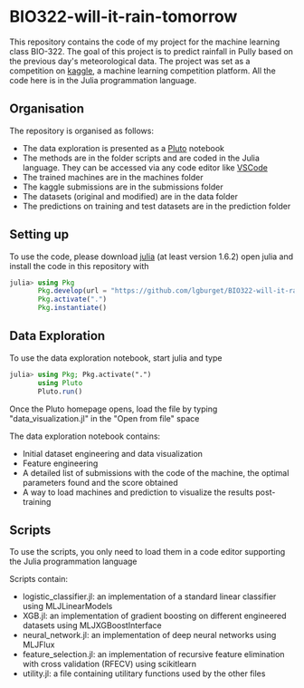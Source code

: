 # BIO322-will-it-rain-tomorrow

This repository contains the code of my project for the machine learning class BIO-322. The goal of this project is to predict rainfall in Pully based on the previous day's meteorological data. The project was set as a competition on [kaggle](https://www.kaggle.com), a machine learning competition platform. All the code here is in the Julia programmation language. 

## Organisation

The repository is organised as follows:
 - The data exploration is presented as a [Pluto](https://www.juliapackages.com/p/pluto) notebook
 - The methods are in the folder scripts and are coded in the Julia language. They can be accessed via any code editor like [VSCode](https://code.visualstudio.com/)
 - The trained machines are in the machines folder
 - The kaggle submissions are in the submissions folder
 - The datasets (original and modified) are in the data folder
 - The predictions on training and test datasets are in the prediction folder

## Setting up
To use the code, please download [julia](https://julialang.org/downloads) (at least version 1.6.2)
open julia and install the code in this repository with
```julia
julia> using Pkg
       Pkg.develop(url = "https://github.com/lgburget/BIO322-will-it-rain-tomorrow")
       Pkg.activate(".")
       Pkg.instantiate()
```
## Data Exploration
To use the data exploration notebook, start julia and type
```julia
julia> using Pkg; Pkg.activate(".")
       using Pluto
       Pluto.run()
```
Once the Pluto homepage opens, load the file by typing "data_visualization.jl" in the "Open from file" space

The data exploration notebook contains:
 - Initial dataset engineering and data visualization
 - Feature engineering
 - A detailed list of submissions with the code of the machine, the optimal parameters found and the score obtained
 - A way to load machines and prediction to visualize the results post-training

## Scripts
To use the scripts, you only need to load them in a code editor supporting the Julia programmation language

Scripts contain:
 - logistic_classifier.jl: an implementation of a standard linear classifier using MLJLinearModels
 - XGB.jl: an implementation of gradient boosting on different engineered datasets using MLJXGBoostInterface
 - neural_network.jl: an implementation of deep neural networks using MLJFlux
 - feature_selection.jl: an implementation of recursive feature elimination with cross validation (RFECV) using scikitlearn
 - utility.jl: a file containing utilitary functions used by the other files


